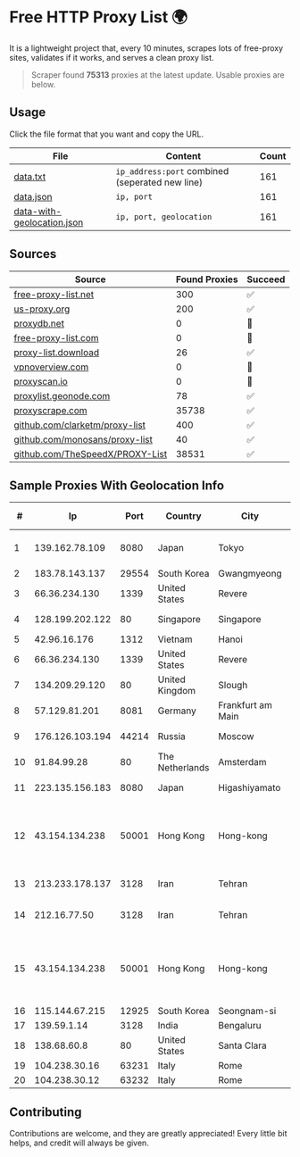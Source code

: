 
# Free HTTP Proxy List 🌍

It is a lightweight project that, every 10 minutes, scrapes lots of free-proxy sites, validates if it works, and serves a clean proxy list.


> Scraper found **75313** proxies at the latest update. Usable proxies are below.

## Usage

Click the file format that you want and copy the URL.


|File|Content|Count|
|----|-------|-----|
|[data.txt](https://raw.githubusercontent.com/themiralay/Proxy-List-World/master/data.txt)|`ip_address:port` combined (seperated new line)|161|
|[data.json](https://raw.githubusercontent.com/themiralay/Proxy-List-World/master/data.json)|`ip, port`|161|
|[data-with-geolocation.json](https://raw.githubusercontent.com/themiralay/Proxy-List-World/master/data-with-geolocation.json)|`ip, port, geolocation`|161|

## Sources

|Source|Found Proxies|Succeed|
|------|-------------|-------|
|[free-proxy-list.net](https://free-proxy-list.net)|300|✅|
|[us-proxy.org](https://www.us-proxy.org)|200|✅|
|[proxydb.net](http://proxydb.net)|0|🚫|
|[free-proxy-list.com](https://free-proxy-list.com/?page=&port=&type%5B%5D=http&type%5B%5D=https&up_time=0&search=Search)|0|🚫|
|[proxy-list.download](https://www.proxy-list.download/HTTP)|26|✅|
|[vpnoverview.com](https://vpnoverview.com/privacy/anonymous-browsing/free-proxy-servers)|0|🚫|
|[proxyscan.io](https://www.proxyscan.io)|0|🚫|
|[proxylist.geonode.com](https://proxylist.geonode.com/api/proxy-list?limit=300&page=1&sort_by=lastChecked&sort_type=desc&protocols=http,https)|78|✅|
|[proxyscrape.com](https://api.proxyscrape.com/v2/?request=displayproxies&protocol=http&timeout=10000&country=all&ssl=all&anonymity=all)|35738|✅|
|[github.com/clarketm/proxy-list](https://raw.githubusercontent.com/clarketm/proxy-list/master/proxy-list-raw.txt)|400|✅|
|[github.com/monosans/proxy-list](https://raw.githubusercontent.com/monosans/proxy-list/main/proxies/http.txt)|40|✅|
|[github.com/TheSpeedX/PROXY-List](https://raw.githubusercontent.com/TheSpeedX/PROXY-List/master/http.txt)|38531|✅|


## Sample Proxies With Geolocation Info

|#|Ip|Port|Country|City|Internet Service Provider|
|-|--|----|-------|----|-------------------------|
|1|139.162.78.109|8080|Japan|Tokyo|Akamai Technologies, Inc.|
|2|183.78.143.137|29554|South Korea|Gwangmyeong|Korea Telecom|
|3|66.36.234.130|1339|United States|Revere|DediOutlet, LLC|
|4|128.199.202.122|80|Singapore|Singapore|DigitalOcean, LLC|
|5|42.96.16.176|1312|Vietnam|Hanoi|HOALAC-VNNIC|
|6|66.36.234.130|1339|United States|Revere|DediOutlet, LLC|
|7|134.209.29.120|80|United Kingdom|Slough|DigitalOcean, LLC|
|8|57.129.81.201|8081|Germany|Frankfurt am Main|OVH SAS|
|9|176.126.103.194|44214|Russia|Moscow|Miglovets Egor Andreevich|
|10|91.84.99.28|80|The Netherlands|Amsterdam|Servers Tech Fzco|
|11|223.135.156.183|8080|Japan|Higashiyamato|So-net Corporation|
|12|43.154.134.238|50001|Hong Kong|Hong-kong|Shenzhen Tencent Computer Systems Company Limited|
|13|213.233.178.137|3128|Iran|Tehran|Sharif University Of Technology|
|14|212.16.77.50|3128|Iran|Tehran|Farhang Azma Communications Company LTD|
|15|43.154.134.238|50001|Hong Kong|Hong-kong|Shenzhen Tencent Computer Systems Company Limited|
|16|115.144.67.215|12925|South Korea|Seongnam-si|HAIonNet|
|17|139.59.1.14|3128|India|Bengaluru|DIGITALOCEAN|
|18|138.68.60.8|80|United States|Santa Clara|DigitalOcean, LLC|
|19|104.238.30.16|63231|Italy|Rome|AkhaliNet LLC|
|20|104.238.30.12|63232|Italy|Rome|AkhaliNet LLC|



## Contributing

Contributions are welcome, and they are greatly appreciated! Every
little bit helps, and credit will always be given.

